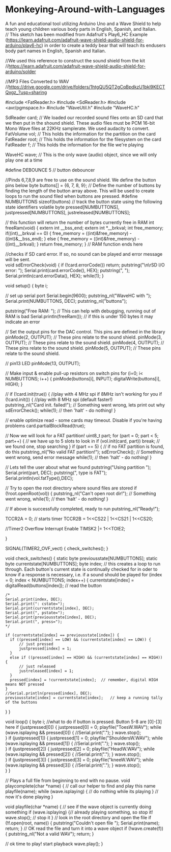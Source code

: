 # Monkeying-Around-with-Languages
A fun and educational tool utilizing Arduino Uno and a Wave Shield to help teach young children various body parts in English, Spanish, and Italian.  
// This sketch has been modified from Adafruit's Play6_HC Example (https://learn.adafruit.com/adafruit-wave-shield-audio-shield-for-arduino/play6-hc) in order to create a teddy bear that will teach its endusers body part names in English, Spanish and Italian. 

//We used this reference to construct the sound shield from the kit
//https://learn.adafruit.com/adafruit-wave-shield-audio-shield-for-arduino/solder

//MP3 Files Converted to WAV 
//https://drive.google.com/drive/folders/1htgQU5QT2gCqBpdkzU1bkl9KECTQxgz_?usp=sharing

#include <FatReader.h>
#include <SdReader.h>
#include <avr/pgmspace.h>
#include "WaveUtil.h"
#include "WaveHC.h"


SdReader card;    // We loaded our recorded sound files onto an SD card that we then put in the shound shield. These audio files must be PCM 16-bit Mono Wave files at 22KHz samplerate. We used audacity to convert.
FatVolume vol;    // This holds the information for the partition on the card
FatReader root;   // This holds the information for the filesystem on the card
FatReader f;      // This holds the information for the file we're playing

WaveHC wave;      // This is the only wave (audio) object, since we will only play one at a time

#define DEBOUNCE 5  // button debouncer

//Pinds 6,7,8,9 are free to use on the sound shield. We define the button pins below
byte buttons[] = {6, 7, 8, 9};
// Define the number of buttons by finding the length of the button array above. This will be used to create loops to run the sound filed when buttons are pressed. 
#define NUMBUTTONS sizeof(buttons)
// track the button state using the following state identifiers
volatile byte pressed[NUMBUTTONS], justpressed[NUMBUTTONS], justreleased[NUMBUTTONS];

// this function will return the number of bytes currently free in RAM
int freeRam(void)
{
  extern int  __bss_end; 
  extern int  *__brkval; 
  int free_memory; 
  if((int)__brkval == 0) {
    free_memory = ((int)&free_memory) - ((int)&__bss_end); 
  }
  else {
    free_memory = ((int)&free_memory) - ((int)__brkval); 
  }
  return free_memory; 
} 
// RAM function ends here

//checks if SD card error. If so, no sound can be played and error message will be sent.  
void sdErrorCheck(void)
{
  if (!card.errorCode()) return;
  putstring("\n\rSD I/O error: ");
  Serial.print(card.errorCode(), HEX);
  putstring(", ");
  Serial.println(card.errorData(), HEX);
  while(1);
}

void setup() {
  byte i;
  
  // set up serial port
  Serial.begin(9600);
  putstring_nl("WaveHC with ");
  Serial.print(NUMBUTTONS, DEC);
  putstring_nl("buttons");
  
  putstring("Free RAM: ");       // This can help with debugging, running out of RAM is bad
  Serial.println(freeRam());      // if this is under 150 bytes it may indicate an error
  
  // Set the output pins for the DAC control. This pins are defined in the library
  pinMode(2, OUTPUT); // These pins relate to the sound shield.
  pinMode(3, OUTPUT); // These pins relate to the sound shield.
  pinMode(4, OUTPUT); // These pins relate to the sound shield.
  pinMode(5, OUTPUT); // These pins relate to the sound shield.
 
  // pin13 LED
  pinMode(13, OUTPUT);
 
  // Make input & enable pull-up resistors on switch pins
  for (i=0; i< NUMBUTTONS; i++) {
    pinMode(buttons[i], INPUT);
    digitalWrite(buttons[i], HIGH);
  }
  
  //  if (!card.init(true)) { //play with 4 MHz spi if 8MHz isn't working for you
  if (!card.init()) {         //play with 8 MHz spi (default faster!)  
    putstring_nl("Card init. failed!");  // Something went wrong, lets print out why
    sdErrorCheck();
    while(1);                            // then 'halt' - do nothing!
  }
  
  // enable optimize read - some cards may timeout. Disable if you're having problems
  card.partialBlockRead(true);
 
// Now we will look for a FAT partition!
  uint8_t part;
  for (part = 0; part < 5; part++) {     // we have up to 5 slots to look in
    if (vol.init(card, part)) 
      break;                             // we found one, stop searching
  }
  if (part == 5) {                       // if no FAT partition is found, do this
    putstring_nl("No valid FAT partition!");
    sdErrorCheck();      // Something went wrong, send error message
    while(1);                            // then 'halt' - do nothing!
  }
  
  // Lets tell the user about what we found
  putstring("Using partition ");
  Serial.print(part, DEC);
  putstring(", type is FAT");
  Serial.println(vol.fatType(),DEC);    
  
  // Try to open the root directory where sound files are stored
  if (!root.openRoot(vol)) {
    putstring_nl("Can't open root dir!"); // Something went wrong,
    while(1);                             // then 'halt' - do nothing!
  }
  
  // If above is successfully completed, ready to run
  putstring_nl("Ready!");
  
  TCCR2A = 0; // starts timer
  TCCR2B = 1<<CS22 | 1<<CS21 | 1<<CS20;

  //Timer2 Overflow Interrupt Enable
  TIMSK2 |= 1<<TOIE2;


}

SIGNAL(TIMER2_OVF_vect) {
  check_switches();
}

void check_switches()
{
  static byte previousstate[NUMBUTTONS];
  static byte currentstate[NUMBUTTONS];
  byte index;
// this creates a loop to run through. Each button's current state is continually checked for in oder to know if a response is necessary, i.e. if a sound should be played
  for (index = 0; index < NUMBUTTONS; index++) {
    currentstate[index] = digitalRead(buttons[index]);   // read the button
    
    /*     
    Serial.print(index, DEC);
    Serial.print(": cstate=");
    Serial.print(currentstate[index], DEC);
    Serial.print(", pstate=");
    Serial.print(previousstate[index], DEC);
    Serial.print(", press=");
    */
    
    if (currentstate[index] == previousstate[index]) {
      if ((pressed[index] == LOW) && (currentstate[index] == LOW)) {
          // just pressed
          justpressed[index] = 1;
      }
      else if ((pressed[index] == HIGH) && (currentstate[index] == HIGH)) {
          // just released
          justreleased[index] = 1;
      }
      pressed[index] = !currentstate[index];  // remember, digital HIGH means NOT pressed
    }
    //Serial.println(pressed[index], DEC);
    previousstate[index] = currentstate[index];   // keep a running tally of the buttons
  }
}


void loop() {
  byte i;
//what to do if button is pressed. Button 5-8 are [0]-[3] here
  if (justpressed[0]) {
    justpressed[0] = 0;
    playfile("ToesW.WAV");
    while (wave.isplaying && pressed[0]) {
      //Serial.print(".");
    }
    wave.stop();    
  }
  if (justpressed[1]) {
    justpressed[1] = 0;
    playfile("ShouldersW.WAV");
    while (wave.isplaying && pressed[1]) {
      //Serial.print(".");
    }
    wave.stop();    
  }
  if (justpressed[2]) {
    justpressed[2] = 0;
    playfile("HeadW.WAV");
    while (wave.isplaying && pressed[2]) {
      //Serial.print(".");
    }
    wave.stop();    
  }
  if (justpressed[3]) {
    justpressed[3] = 0;
    playfile("kneeW.WAV");
    while (wave.isplaying && pressed[3]) {
      //Serial.print(".");
    }
    wave.stop();    
  }
}



// Plays a full file from beginning to end with no pause.
void playcomplete(char *name) {
  // call our helper to find and play this name
  playfile(name);
  while (wave.isplaying) {
  // do nothing while its playing
  }
  // now it's done playing
}

void playfile(char *name) {
  // see if the wave object is currently doing something
  if (wave.isplaying) {// already playing something, so stop it!
    wave.stop(); // stop it
  }
  // look in the root directory and open the file
  if (!f.open(root, name)) {
    putstring("Couldn't open file "); Serial.print(name); return;
  }
  // OK read the file and turn it into a wave object
  if (!wave.create(f)) {
    putstring_nl("Not a valid WAV"); return;
  }
  
  // ok time to play! start playback
  wave.play();
}







